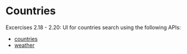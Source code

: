 # Countries

Excercises 2.18 - 2.20: UI for countries search using the following APIs:

- [countries](https://studies.cs.helsinki.fi/restcountries/)
- [weather](https://openweathermap.org.)
